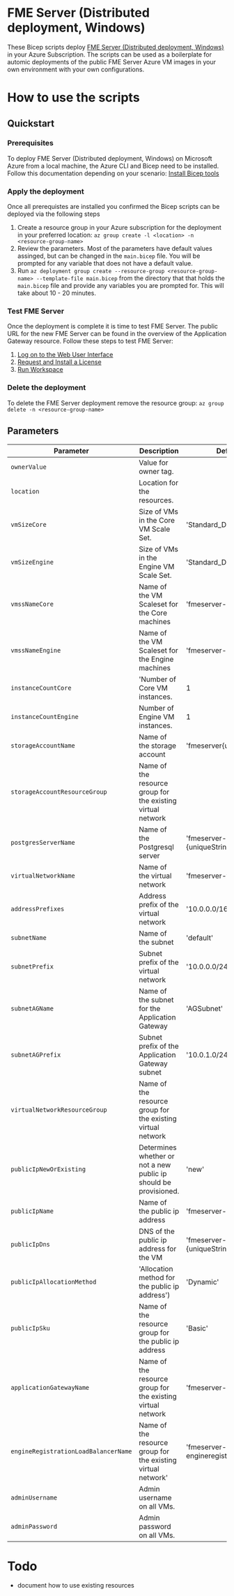 # FME Server (Distributed deployment, Windows)
These Bicep scripts deploy [FME Server (Distributed deployment, Windows)](https://azuremarketplace.microsoft.com/en-US/marketplace/apps/safesoftwareinc.fme-server-distributed-deployment?tab=overview) in your Azure Subscription. The scripts can be used as a boilerplate for automic deployments of the public FME Server Azure VM images in your own environment with your own configurations.
# How to use the scripts
## Quickstart
### Prerequisites
To deploy FME Server (Distributed deployment, Windows) on Microsoft Azure from a local machine, the Azure CLI and Bicep need to be installed. Follow this documentation depending on your scenario: [Install Bicep tools](https://docs.microsoft.com/en-us/azure/azure-resource-manager/bicep/install)
### Apply the deployment
Once all prerequistes are installed you confirmed the Bicep scripts can be deployed via the following steps
1. Create a resource group in your Azure subscription for the deployment in your preferred location: ```az group create -l <location> -n <resource-group-name>```
2. Review the parameters. Most of the parameters have default values assinged, but can be changed in the `main.bicep` file. You will be prompted for any variable that does not have a default value.
3. Run ```az deployment group create --resource-group <resource-group-name> --template-file main.bicep``` from the directory that that holds the `main.bicep` file and provide any variables you are prompted for. This will take about 10 - 20 minutes.
### Test FME Server
Once the deployment is complete it is time to test FME Server. The public URL for the new FME Server can be found in the overview of the Application Gateway resource. Follow these steps to test FME Server:
1. [Log on to the Web User Interface](https://docs.safe.com/fme/html/FME_Server_Documentation/AdminGuide/Log-on-Get-Started-2-Tier.htm)
2. [Request and Install a License](https://docs.safe.com/fme/html/FME_Server_Documentation/AdminGuide/Request_and_Install_a_License-2-Tier.htm)
3. [Run Workspace](https://docs.safe.com/fme/html/FME_Server_Documentation/WebUI/Run-Workspace.htm?)
### Delete the deployment
To delete the FME Server deployment remove the resource group: ```az group delete -n <resource-group-name>``` 
## Parameters
|Parameter|Description|Default|
|---|---|---|
|`ownerValue`|Value for owner tag.||
|`location`|Location for the resources.||
|`vmSizeCore`|Size of VMs in the Core VM Scale Set.|'Standard_D2s_v3'|
|`vmSizeEngine`|Size of VMs in the Engine VM Scale Set.|'Standard_D2s_v3'|
|`vmssNameCore`|Name of the VM Scaleset for the Core machines|'fmeserver-core'|
|`vmssNameEngine`|Name of the VM Scaleset for the Engine machines|'fmeserver-engine'|
|`instanceCountCore`|'Number of Core VM instances.|1|
|`instanceCountEngine`|Number of Engine VM instances.|1|
|`storageAccountName`|Name of the storage account|'fmeserver{uniqueString}'|
|`storageAccountResourceGroup`|Name of the resource group for the existing virtual network||
|`postgresServerName`|Name of the Postgresql server|'fmeserver-postgresql-{uniqueString}'|
|`virtualNetworkName`|Name of the virtual network|'fmeserver-vnet'|
|`addressPrefixes`|Address prefix of the virtual network|'10.0.0.0/16'|
|`subnetName`|Name of the subnet|'default'|
|`subnetPrefix`|Subnet prefix of the virtual network|'10.0.0.0/24'|
|`subnetAGName`|Name of the subnet for the Application Gateway|'AGSubnet'|
|`subnetAGPrefix`|Subnet prefix of the Application Gateway subnet|'10.0.1.0/24'|
|`virtualNetworkResourceGroup`|Name of the resource group for the existing virtual network||
|`publicIpNewOrExisting`|Determines whether or not a new public ip should be provisioned.|'new'|
|`publicIpName`|Name of the public ip address|'fmeserver-pip'|
|`publicIpDns`|DNS of the public ip address for the VM|'fmeserver-{uniqueString}'|
|`publicIpAllocationMethod`|'Allocation method for the public ip address')|'Dynamic'|
|`publicIpSku`|Name of the resource group for the public ip address|'Basic'|
|`applicationGatewayName`|Name of the resource group for the existing virtual network|'fmeserver-appgateway'|
|`engineRegistrationLoadBalancerName`|Name of the resource group for the existing virtual network'|'fmeserver-engineregistration'|
|`adminUsername`|Admin username on all VMs.||
|`adminPassword`|Admin password on all VMs.||
# Todo
- document how to use existing resources